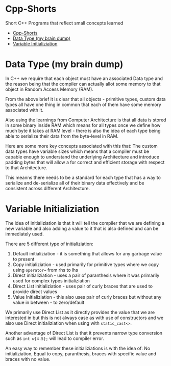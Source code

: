 # Cpp-Shorts
Short C++ Programs that reflect small concepts learned

- [Cpp-Shorts](#cpp-shorts)
- [Data Type (my brain dump)](#data-type-my-brain-dump)
- [Variable Initializiation](#variable-initializiation)

# Data Type (my brain dump)
In C++ we require that each object must have an associated Data type and the reason being that the compiler can actually
allot some memory to that object in Random Access Memory (RAM).

From the above brief it is clear that all objects - primitive types, custom data types all have one thing in common that
each of them have some memory associated with it.

Also using the learnings from Computer Architecture is that all data is stored in some binary inside RAM which means for
all types once we define how much byte it takes at RAM level - there is also the idea of each type being able to 
serialize their data from the byte-level in RAM.

Here are some more key concepts associated with this that: The custom data types have variable sizes which means that a
compiler must be capable enough to understand the underlying Architecture and introduce padding bytes that will allow a
for correct and efficient storage with respect to that Architecture.

This meanns there needs to be a standard for each type that has a way to serialize and de-serialize all of their binary
data effectively and be consistent across different Architecture.


# Variable Initializiation
The idea of initializiation is that it will tell the compiler that we are defining a new variable and also adding a value
to it that is also defined and can be immediately used.

There are 5 different type of initializiation:

1. Default initializiation - it is something that allows for any garbage value to present
2. Copy initializiation - used primarily for primitive types where we copy using `operator=` from rhs to lhs
3. Direct initializiation - uses a pair of paranthesis where it was primarily used for complex types initializiation
4. Direct List initializiation - uses pair of curly braces that are used to provide direct values
5. Value Initializiation - this also uses pair of curly braces but without any value in between - to zero/default

We primarily use Direct List as it directly provides the value that we are interested in but this is not always case as
with use of constructors and we also use Direct initializiation when using with `static_cast<>`.

Another advantage of Direct List is that it prevents narrow type conversion such as `int w{4.5};` will lead to compiler
error.

An easy way to remember these initializiations is with the idea of: No initializiation, Equal to copy, paranthesis, 
braces with specific value and braces with no value.

